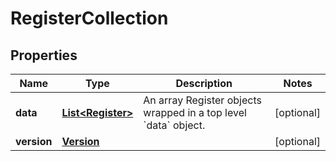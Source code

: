 
# RegisterCollection

## Properties
Name | Type | Description | Notes
------------ | ------------- | ------------- | -------------
**data** | [**List&lt;Register&gt;**](Register.md) | An array Register objects wrapped in a top level &#x60;data&#x60; object. |  [optional]
**version** | [**Version**](Version.md) |  |  [optional]



